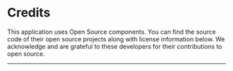 # Credits
This application uses Open Source components. You can find the source code of their open source projects along with license information below. We acknowledge and are grateful to these developers for their contributions to open source.

-------------------------------------------------------------------------------
